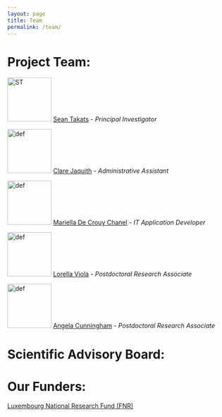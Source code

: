 ```yaml
---
layout: page
title: Team
permalink: /team/
---
```

# Project Team:


<img src="https://www.c2dh.uni.lu/sites/default/files/styles/profile_picture_big/public/pictures/picture-386-1572860222.jpg?itok=ur6iHmCN" alt="ST" title="ST"  width="100" height="100"/>          [Sean Takats](https://www.c2dh.uni.lu/people/sean-takats) - *Principal Investigator*

<img src="https://www.c2dh.uni.lu/sites/all/themes/c2dh/img/avatar-default.png" alt="def" title="def"  width="100" height="100"/>          [Clare Jaquith](https://www.c2dh.uni.lu/people/clare-jaquith) - *Administrative Assistant*

<img src="https://www.c2dh.uni.lu/sites/all/themes/c2dh/img/avatar-default.png" alt="def" title="def"  width="100" height="100"/>          [Mariella De Crouy Chanel](https://www.c2dh.uni.lu/people/mariella-de-crouy-chanel) - *IT Application Developer*

<img src="https://www.c2dh.uni.lu/sites/all/themes/c2dh/img/avatar-default.png" alt="def" title="def"  width="100" height="100"/>          [Lorella Viola](https://www.c2dh.uni.lu/people/lorella-viola) - *Postdoctoral Research Associate*

<img src="https://www.c2dh.uni.lu/sites/all/themes/c2dh/img/avatar-default.png" alt="def" title="def"  width="100" height="100"/>          [Angela Cunningham](https://www.c2dh.uni.lu/people/angela-cunningham) - *Postdoctoral Research Associate*



# Scientific Advisory Board:



# Our Funders:

[Luxembourg National Research Fund (FNR)](https://www.fnr.lu/)
